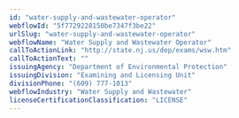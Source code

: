 ```yaml
---
id: "water-supply-and-wastewater-operator"
webflowId: "5f7729228150be7347f3be22"
urlSlug: "water-supply-and-wastewater-operator"
webflowName: "Water Supply and Wastewater Operator"
callToActionLink: "http://state.nj.us/dep/exams/wsw.htm"
callToActionText: ""
issuingAgency: "Department of Environmental Protection"
issuingDivision: "Examining and Licensing Unit"
divisionPhone: "(609) 777-1013"
webflowIndustry: "Water Supply and Wastewater"
licenseCertificationClassification: "LICENSE"
---
```

